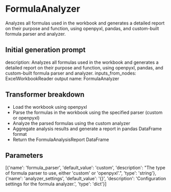 
# FormulaAnalyzer

Analyzes all formulas used in the workbook and generates a detailed report on their purpose and function, using openpyxl, pandas, and custom-built formula parser and analyzer.

## Initial generation prompt
description: Analyzes all formulas used in the workbook and generates a detailed report
  on their purpose and function, using openpyxl, pandas, and custom-built formula
  parser and analyzer.
inputs_from_nodes: ExcelWorkbookReader output
name: FormulaAnalyzer


## Transformer breakdown
- Load the workbook using openpyxl
- Parse the formulas in the workbook using the specified parser (custom or openpyxl)
- Analyze the parsed formulas using the custom analyzer
- Aggregate analysis results and generate a report in pandas DataFrame format
- Return the FormulaAnalysisReport DataFrame

## Parameters
[{'name': 'formula_parser', 'default_value': 'custom', 'description': "The type of formula parser to use, either 'custom' or 'openpyxl'.", 'type': 'string'}, {'name': 'analyzer_settings', 'default_value': '{}', 'description': 'Configuration settings for the formula analyzer.', 'type': 'dict'}]

        